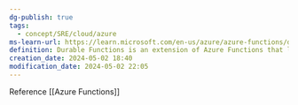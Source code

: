 ```yaml
---
dg-publish: true
tags:
  - concept/SRE/cloud/azure
ms-learn-url: https://learn.microsoft.com/en-us/azure/azure-functions/durable/durable-functions-overview?tabs=in-process%2Cnodejs-v3%2Cv1-model&pivots=csharp
definition: Durable Functions is an extension of Azure Functions that lets you write stateful functions in a serverless compute environment.
creation_date: 2024-05-02 18:40
modification_date: 2024-05-02 22:05
---
```

Reference [[Azure Functions]]